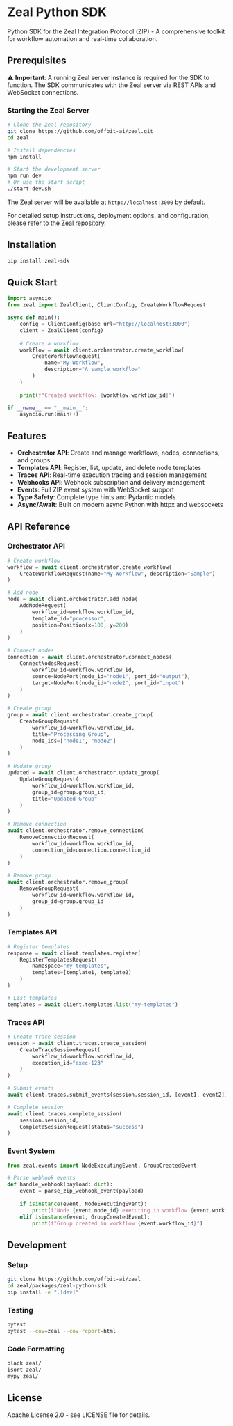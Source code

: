 # Zeal Python SDK

Python SDK for the Zeal Integration Protocol (ZIP) - A comprehensive toolkit for workflow automation and real-time collaboration.

## Prerequisites

⚠️ **Important**: A running Zeal server instance is required for the SDK to function. The SDK communicates with the Zeal server via REST APIs and WebSocket connections.

### Starting the Zeal Server

```bash
# Clone the Zeal repository
git clone https://github.com/offbit-ai/zeal.git
cd zeal

# Install dependencies
npm install

# Start the development server
npm run dev
# Or use the start script
./start-dev.sh
```

The Zeal server will be available at `http://localhost:3000` by default.

For detailed setup instructions, deployment options, and configuration, please refer to the [Zeal repository](https://github.com/offbit-ai/zeal).

## Installation

```bash
pip install zeal-sdk
```

## Quick Start

```python
import asyncio
from zeal import ZealClient, ClientConfig, CreateWorkflowRequest

async def main():
    config = ClientConfig(base_url="http://localhost:3000")
    client = ZealClient(config)
    
    # Create a workflow
    workflow = await client.orchestrator.create_workflow(
        CreateWorkflowRequest(
            name="My Workflow",
            description="A sample workflow"
        )
    )
    
    print(f"Created workflow: {workflow.workflow_id}")

if __name__ == "__main__":
    asyncio.run(main())
```

## Features

- **Orchestrator API**: Create and manage workflows, nodes, connections, and groups
- **Templates API**: Register, list, update, and delete node templates  
- **Traces API**: Real-time execution tracing and session management
- **Webhooks API**: Webhook subscription and delivery management
- **Events**: Full ZIP event system with WebSocket support
- **Type Safety**: Complete type hints and Pydantic models
- **Async/Await**: Built on modern async Python with httpx and websockets

## API Reference

### Orchestrator API

```python
# Create workflow
workflow = await client.orchestrator.create_workflow(
    CreateWorkflowRequest(name="My Workflow", description="Sample")
)

# Add node
node = await client.orchestrator.add_node(
    AddNodeRequest(
        workflow_id=workflow.workflow_id,
        template_id="processor",
        position=Position(x=100, y=200)
    )
)

# Connect nodes  
connection = await client.orchestrator.connect_nodes(
    ConnectNodesRequest(
        workflow_id=workflow.workflow_id,
        source=NodePort(node_id="node1", port_id="output"),
        target=NodePort(node_id="node2", port_id="input")
    )
)

# Create group
group = await client.orchestrator.create_group(
    CreateGroupRequest(
        workflow_id=workflow.workflow_id,
        title="Processing Group",
        node_ids=["node1", "node2"]
    )
)

# Update group
updated = await client.orchestrator.update_group(
    UpdateGroupRequest(
        workflow_id=workflow.workflow_id,
        group_id=group.group_id,
        title="Updated Group"
    )
)

# Remove connection
await client.orchestrator.remove_connection(
    RemoveConnectionRequest(
        workflow_id=workflow.workflow_id,
        connection_id=connection.connection_id
    )
)

# Remove group
await client.orchestrator.remove_group(
    RemoveGroupRequest(
        workflow_id=workflow.workflow_id,
        group_id=group.group_id
    )
)
```

### Templates API

```python
# Register templates
response = await client.templates.register(
    RegisterTemplatesRequest(
        namespace="my-templates",
        templates=[template1, template2]
    )
)

# List templates
templates = await client.templates.list("my-templates")
```

### Traces API

```python
# Create trace session
session = await client.traces.create_session(
    CreateTraceSessionRequest(
        workflow_id=workflow.workflow_id,
        execution_id="exec-123"
    )
)

# Submit events
await client.traces.submit_events(session.session_id, [event1, event2])

# Complete session
await client.traces.complete_session(
    session.session_id,
    CompleteSessionRequest(status="success")
)
```

### Event System

```python
from zeal.events import NodeExecutingEvent, GroupCreatedEvent

# Parse webhook events
def handle_webhook(payload: dict):
    event = parse_zip_webhook_event(payload)
    
    if isinstance(event, NodeExecutingEvent):
        print(f"Node {event.node_id} executing in workflow {event.workflow_id}")
    elif isinstance(event, GroupCreatedEvent):
        print(f"Group created in workflow {event.workflow_id}")
```

## Development

### Setup

```bash
git clone https://github.com/offbit-ai/zeal
cd zeal/packages/zeal-python-sdk
pip install -e ".[dev]"
```

### Testing

```bash
pytest
pytest --cov=zeal --cov-report=html
```

### Code Formatting

```bash
black zeal/
isort zeal/
mypy zeal/
```

## License

Apache License 2.0 - see LICENSE file for details.